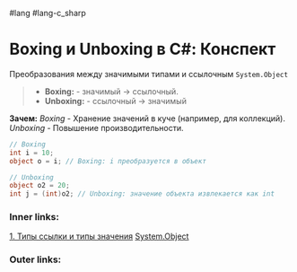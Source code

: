 #lang #lang-c_sharp

# Boxing и Unboxing в C#: Конспект

Преобразования между значимыми типами и ссылочным `System.Object`
> - **Boxing:** - значимый -> ссылочный.
> - **Unboxing:** - ссылочный -> значимый

**Зачем:**
*Boxing* - Хранение значений в куче (например, для коллекций).
*Unboxing* - Повышение производительности.

```csharp
// Boxing
int i = 10;
object o = i; // Boxing: i преобразуется в объект

// Unboxing
object o2 = 20;
int j = (int)o2; // Unboxing: значение объекта извлекается как int
```

### Inner links:
[1. Типы ссылки и типы значения](1.%20Languages/C-sharp/0.%20Введение/1.%20Типы%20данных/1.%20Типы%20ссылки%20и%20типы%20значения.md)
[System.Object](1.%20Languages/C-sharp/0.%20Введение/2.%20Классы%20и%20структуры/System.Object.md)

### Outer links:



